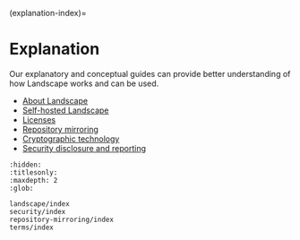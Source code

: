 (explanation-index)=
# Explanation

Our explanatory and conceptual guides can provide better understanding of how Landscape works and can be used.

- [About Landscape](/explanation/landscape/about-landscape)
- [Self-hosted Landscape](/explanation/landscape/self-hosted-landscape)
- [Licenses](/explanation/landscape/licenses)
- [Repository mirroring](/explanation/repository-mirroring/repository-mirroring)
- [Cryptographic technology](/explanation/security/cryptographic-technology)
- [Security disclosure and reporting](/explanation/security/disclosure-and-reporting)


```{toctree}
:hidden:
:titlesonly:
:maxdepth: 2
:glob:

landscape/index
security/index
repository-mirroring/index
terms/index
